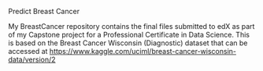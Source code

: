 Predict Breast Cancer

My BreastCancer repository contains the final files submitted to edX as part of my Capstone project for a Professional Certificate in Data Science. 
This is based on the Breast Cancer Wisconsin (Diagnostic) dataset that can be accessed at https://www.kaggle.com/uciml/breast-cancer-wisconsin-data/version/2
